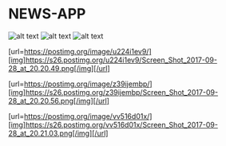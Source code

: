 # NEWS-APP

![alt text](https://s26.postimg.org/u224i1ev9/Screen_Shot_2017-09-28_at_20.20.49.png)
![alt text](https://s26.postimg.org/z39ijembp/Screen_Shot_2017-09-28_at_20.20.56.png)
![alt text](https://s26.postimg.org/vv516d01x/Screen_Shot_2017-09-28_at_20.21.03.png)


[url=https://postimg.org/image/u224i1ev9/][img]https://s26.postimg.org/u224i1ev9/Screen_Shot_2017-09-28_at_20.20.49.png[/img][/url]

[url=https://postimg.org/image/z39ijembp/][img]https://s26.postimg.org/z39ijembp/Screen_Shot_2017-09-28_at_20.20.56.png[/img][/url]

[url=https://postimg.org/image/vv516d01x/][img]https://s26.postimg.org/vv516d01x/Screen_Shot_2017-09-28_at_20.21.03.png[/img][/url]


